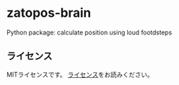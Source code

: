 # zatopos-brain
Python package: calculate position using loud footdsteps

## ライセンス
MITライセンスです。
[ライセンス](./LICENSE)をお読みください。